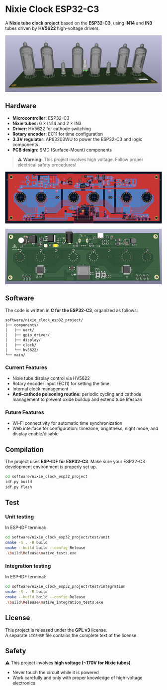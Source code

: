 # Nixie Clock ESP32-C3

A **Nixie tube clock project** based on the **ESP32-C3**, using **IN14** and **IN3** tubes driven by **HV5622** high-voltage drivers.

![3D View](https://github.com/danpham/nixie_clock/raw/master/3d_view.png)

## Hardware

- **Microcontroller:** ESP32-C3  
- **Nixie tubes:** 6 × IN14 and 2 × IN3  
- **Driver:** HV5622 for cathode switching  
- **Rotary encoder:** EC11 for time configuration  
- **3.3V regulator:** AP63203WU to power the ESP32-C3 and logic components  
- **PCB design:** SMD (Surface-Mount) components

> ⚠️ **Warning:** This project involves high voltage. Follow proper electrical safety procedures!
> 

![PCB Back](https://github.com/danpham/nixie_clock/raw/master/pcb_view.png)

![PCB Back 3D](https://github.com/danpham/nixie_clock/raw/master/pcb_view_back.png)


## Software

The code is written in **C for the ESP32-C3**, organized as follows:

```
software/nixie_clock_esp32_project/
├── components/
│   ├── uart/
│   ├── gpio_driver/
│   ├── display/
│   ├── clock/
│   └── hv5622/
└── main/
```

### Current Features

- Nixie tube display control via HV5622  
- Rotary encoder input (EC11) for setting the time  
- Internal clock management  
- **Anti–cathode poisoning routine:** periodic cycling and cathode management to prevent oxide buildup and extend tube lifespan  

### Future Features

- Wi-Fi connectivity for automatic time synchronization  
- Web interface for configuration: timezone, brightness, night mode, and display enable/disable  

## Compilation

The project uses **ESP-IDF for ESP32-C3**. Make sure your ESP32-C3 development environment is properly set up.

```bash
cd software/nixie_clock_esp32_project
idf.py build
idf.py flash
```

## Test

### Unit testing

In ESP-IDF terminal:
```bash
cd software/nixie_clock_esp32_project/test/unit
cmake -S . -B build
cmake --build build --config Release
.\build\Release\native_tests.exe
```

### Integration testing

In ESP-IDF terminal:
```bash
cd software/nixie_clock_esp32_project/test/integration
cmake -S . -B build
cmake --build build --config Release
.\build\Release\native_integration_tests.exe
```

## License

This project is released under the **GPL v3** license.  
A separate `LICENSE` file contains the complete text of the license.


## Safety

⚠️ This project involves **high voltage (~170V for Nixie tubes)**.  
- Never touch the circuit while it is powered
- Work carefully and only with proper knowledge of high-voltage electronics

